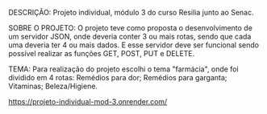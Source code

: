 DESCRIÇÃO:
    Projeto individual, módulo 3 do curso Resilia junto ao Senac.

SOBRE O PROJETO:
    O projeto teve como proposta o desenvolvimento de um servidor JSON, onde deveria conter 3 ou mais rotas, sendo que cada uma deveria ter 4 ou mais dados. E esse servidor deve ser funcional sendo possível realizar as funções GET, POST, PUT e DELETE.

TEMA:
    Para realização do projeto escolhi o tema "farmácia", onde foi dividido em 4 rotas: Remédios para dor; Remédios para garganta; Vitaminas; Beleza/Higiene.

https://projeto-individual-mod-3.onrender.com/
